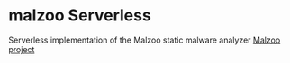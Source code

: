 # malzoo Serverless
Serverless implementation of the Malzoo static malware analyzer
[Malzoo project](https://github.com/nheijmans/malzoo/)


